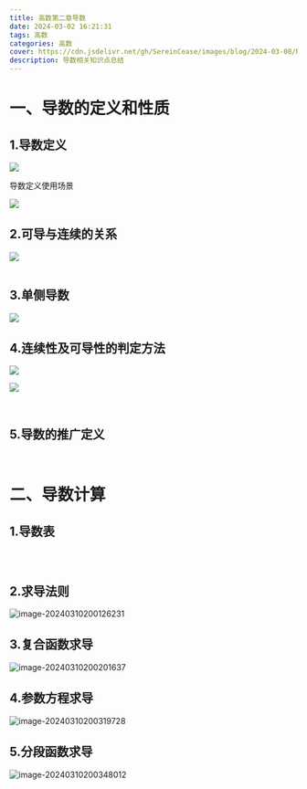 ```yaml
---
title: 高数第二章导数
date: 2024-03-02 16:21:31
tags: 高数
categories: 高数
cover: https://cdn.jsdelivr.net/gh/SereinCease/images/blog/2024-03-08/NO-7AG-M6EB%60C%7B7F8VT2ZS-bc3399.jpg
description: 导数相关知识点总结
---
```


# 一、导数的定义和性质

## 1.导数定义

![](https://cdn.jsdelivr.net/gh/SereinCease/images/blog/2024-03-26/20240326171453-bb62e8.png)

导数定义使用场景

![](https://cdn.jsdelivr.net/gh/SereinCease/images/blog/2024-03-26/20240326171715-cb6445.png)

## 2.可导与连续的关系

![](https://cdn.jsdelivr.net/gh/SereinCease/images/blog/2024-03-27/20240327191629-8cbe61.png)

![]()

## 3.单侧导数

![](https://cdn.jsdelivr.net/gh/SereinCease/images/blog/2024-03-27/20240327191649-61a1f1.png)

## 4.连续性及可导性的判定方法

![](https://cdn.jsdelivr.net/gh/SereinCease/images/blog/2024-03-27/20240327191707-345741.png)

![](https://cdn.jsdelivr.net/gh/SereinCease/images/blog/2024-03-27/20240327191744-6570d9.png)

![]()

![]()

## 5.导数的推广定义

![]()

![]()

# 二、导数计算

## 1.导数表

![]()

![]()

![]()

## 2.求导法则

![image-20240310200126231](image-20240310200126231.png)

## 3.复合函数求导

![image-20240310200201637](image-20240310200201637.png)

## 4.参数方程求导

![image-20240310200319728](image-20240310200319728.png)

## 5.分段函数求导

![image-20240310200348012](image-20240310200348012.png)
